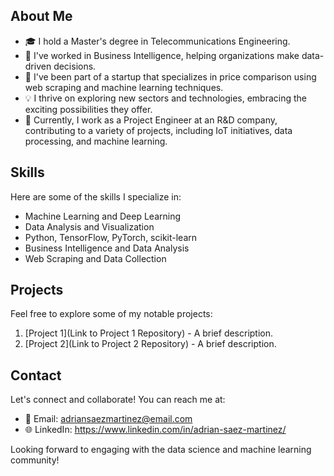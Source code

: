 ## About Me

- 🎓 I hold a Master's degree in Telecommunications Engineering.
- 👔 I've worked in Business Intelligence, helping organizations make data-driven decisions.
- 🚀 I've been part of a startup that specializes in price comparison using web scraping and machine learning techniques.
- 💡 I thrive on exploring new sectors and technologies, embracing the exciting possibilities they offer.
- 💼 Currently, I work as a Project Engineer at an R&D company, contributing to a variety of projects, including IoT initiatives, data processing, and machine learning.

## Skills

Here are some of the skills I specialize in:

- Machine Learning and Deep Learning
- Data Analysis and Visualization
- Python, TensorFlow, PyTorch, scikit-learn
- Business Intelligence and Data Analysis
- Web Scraping and Data Collection

## Projects

Feel free to explore some of my notable projects:

1. [Project 1](Link to Project 1 Repository) - A brief description.
2. [Project 2](Link to Project 2 Repository) - A brief description.

## Contact

Let's connect and collaborate! You can reach me at:

- 📧 Email: adriansaezmartinez@email.com
- 🌐 LinkedIn: https://www.linkedin.com/in/adrian-saez-martinez/

Looking forward to engaging with the data science and machine learning community!

